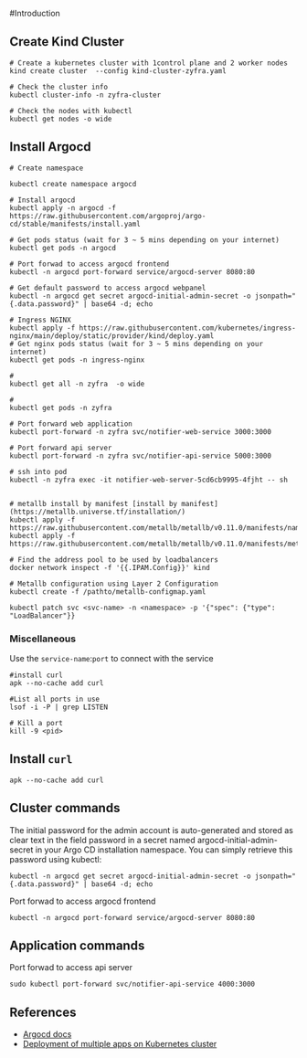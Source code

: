 #Introduction



## Create Kind Cluster
```
# Create a kubernetes cluster with 1control plane and 2 worker nodes
kind create cluster  --config kind-cluster-zyfra.yaml

# Check the cluster info
kubectl cluster-info -n zyfra-cluster

# Check the nodes with kubectl
kubectl get nodes -o wide
```

## Install Argocd

```
# Create namespace

kubectl create namespace argocd

# Install argocd
kubectl apply -n argocd -f https://raw.githubusercontent.com/argoproj/argo-cd/stable/manifests/install.yaml

# Get pods status (wait for 3 ~ 5 mins depending on your internet)
kubectl get pods -n argocd

# Port forwad to access argocd frontend
kubectl -n argocd port-forward service/argocd-server 8080:80

# Get default password to access argocd webpanel
kubectl -n argocd get secret argocd-initial-admin-secret -o jsonpath="{.data.password}" | base64 -d; echo

# Ingress NGINX
kubectl apply -f https://raw.githubusercontent.com/kubernetes/ingress-nginx/main/deploy/static/provider/kind/deploy.yaml
# Get nginx pods status (wait for 3 ~ 5 mins depending on your internet)
kubectl get pods -n ingress-nginx

#
kubectl get all -n zyfra  -o wide

#
kubectl get pods -n zyfra

# Port forward web application
kubectl port-forward -n zyfra svc/notifier-web-service 3000:3000

# Port forward api server
kubectl port-forward -n zyfra svc/notifier-api-service 5000:3000

# ssh into pod
kubectl -n zyfra exec -it notifier-web-server-5cd6cb9995-4fjht -- sh


# metallb install by manifest [install by manifest](https://metallb.universe.tf/installation/)
kubectl apply -f https://raw.githubusercontent.com/metallb/metallb/v0.11.0/manifests/namespace.yaml
kubectl apply -f https://raw.githubusercontent.com/metallb/metallb/v0.11.0/manifests/metallb.yaml

# Find the address pool to be used by loadbalancers
docker network inspect -f '{{.IPAM.Config}}' kind

# Metallb configuration using Layer 2 Configuration 
kubectl create -f /pathto/metallb-configmap.yaml

kubectl patch svc <svc-name> -n <namespace> -p '{"spec": {"type": "LoadBalancer"}}

```

### Miscellaneous

Use the `service-name`:`port` to connect with the service

```
#install curl
apk --no-cache add curl

#List all ports in use
lsof -i -P | grep LISTEN

# Kill a port
kill -9 <pid>

```

## Install `curl`

```
apk --no-cache add curl
```

## Cluster commands

The initial password for the admin account is auto-generated and stored as clear text in the field password in a secret named argocd-initial-admin-secret in your Argo CD installation namespace. You can simply retrieve this password using kubectl:

```
kubectl -n argocd get secret argocd-initial-admin-secret -o jsonpath="{.data.password}" | base64 -d; echo
```

Port forwad to access argocd frontend

```
kubectl -n argocd port-forward service/argocd-server 8080:80
```



## Application commands



Port forwad to access api server

```
sudo kubectl port-forward svc/notifier-api-service 4000:3000
```


## References

* [Argocd docs](https://github.com/argoproj/argo-cd/blob/master/docs/getting_started.md)
* [Deployment of multiple apps on Kubernetes cluster](https://wkrzywiec.medium.com/deployment-of-multiple-apps-on-kubernetes-cluster-walkthrough-e05d37ed63d1)